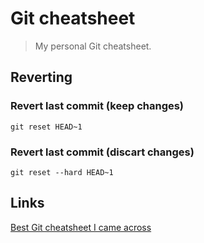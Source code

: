 # Git cheatsheet
> My personal Git cheatsheet.

## Reverting

### Revert last commit (keep changes)

`git reset HEAD~1`

### Revert last commit (discart changes)
`git reset --hard HEAD~1`

## Links

[Best Git cheatsheet I came across](https://github.com/arslanbilal/git-cheat-sheet)
